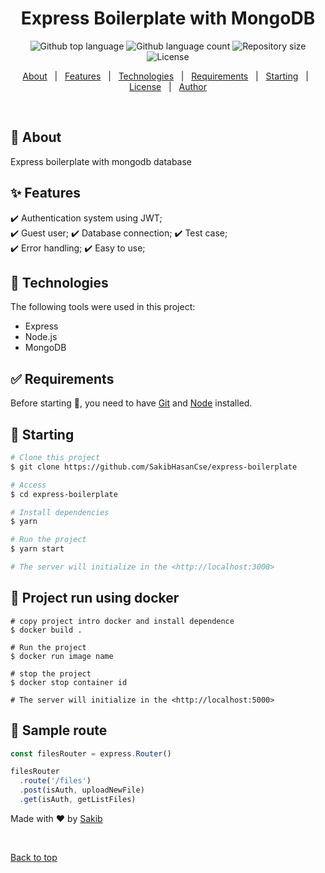 <div align="center" id="top"> 
<!--   <img src="./.github/app.gif" alt="Express Boilerplate" /> -->

<!--   &#xa0; -->

  <!-- <a href="https://expressboilerplate.netlify.app">Demo</a> -->
</div>

<h1 align="center">Express Boilerplate with MongoDB</h1>

<p align="center">
  <img alt="Github top language" src="https://img.shields.io/github/languages/top/SakibHasanCse/express-boilerplate?color=56BEB8">

  <img alt="Github language count" src="https://img.shields.io/github/languages/count/SakibHasanCse/express-boilerplate?color=56BEB8">

  <img alt="Repository size" src="https://img.shields.io/github/repo-size/SakibHasanCse/express-boilerplate?color=56BEB8">

  <img alt="License" src="https://img.shields.io/github/license/SakibHasanCse/express-boilerplate?color=56BEB8">

  <!-- <img alt="Github issues" src="https://img.shields.io/github/issues/SakibHasanCse/express-boilerplate?color=56BEB8" /> -->

  <!-- <img alt="Github forks" src="https://img.shields.io/github/forks/SakibHasanCse/express-boilerplate?color=56BEB8" /> -->

  <!-- <img alt="Github stars" src="https://img.shields.io/github/stars/SakibHasanCse/express-boilerplate?color=56BEB8" /> -->
</p>

<!-- Status -->

<!-- <h4 align="center"> 
	🚧  Express Boilerplate 🚀 Under construction...  🚧
</h4> 

<hr> -->

<p align="center">
  <a href="#dart-about">About</a> &#xa0; | &#xa0; 
  <a href="#sparkles-features">Features</a> &#xa0; | &#xa0;
  <a href="#rocket-technologies">Technologies</a> &#xa0; | &#xa0;
  <a href="#white_check_mark-requirements">Requirements</a> &#xa0; | &#xa0;
  <a href="#checkered_flag-starting">Starting</a> &#xa0; | &#xa0;
  <a href="#memo-license">License</a> &#xa0; | &#xa0;
  <a href="https://github.com/SakibHasanCse" target="_blank">Author</a>
</p>

<br>

## :dart: About ##
Express boilerplate with mongodb database 
## :sparkles: Features ##

:heavy_check_mark: Authentication system using JWT;\
:heavy_check_mark: Guest user;
:heavy_check_mark: Database connection;
:heavy_check_mark: Test case;\
:heavy_check_mark: Error handling;
:heavy_check_mark: Easy to use;

## :rocket: Technologies ##

The following tools were used in this project:

- Express
- Node.js
- MongoDB

## :white_check_mark: Requirements ##

Before starting :checkered_flag:, you need to have [Git](https://git-scm.com) and [Node](https://nodejs.org/en/) installed.

## :checkered_flag: Starting ##

```bash
# Clone this project
$ git clone https://github.com/SakibHasanCse/express-boilerplate

# Access
$ cd express-boilerplate

# Install dependencies
$ yarn

# Run the project
$ yarn start

# The server will initialize in the <http://localhost:3000>
```
## :checkered_flag: Project run using docker ##
```shell
# copy project intro docker and install dependence
$ docker build .

# Run the project
$ docker run image name

# stop the project
$ docker stop container id

# The server will initialize in the <http://localhost:5000>
```


## :checkered_flag: Sample route ##
```javascript
const filesRouter = express.Router()

filesRouter
  .route('/files')
  .post(isAuth, uploadNewFile)
  .get(isAuth, getListFiles)
```


Made with :heart: by <a href="https://github.com/SakibHasanCse" target="_blank">Sakib</a>

&#xa0;

<a href="#top">Back to top</a>
